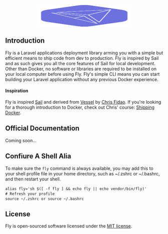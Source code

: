 <p align="center"><img width="294" height="69" src="/art/logo.svg" alt="Logo Fly"></p>


## Introduction

Fly is a Laravel applications deployment library arming you with a simple but efficient means to ship code from dev to production. 
Fly is inspired by Sail and as such gives you all the core features of Sail for local development.
Other than Docker, no software or libraries are required to be installed on your local computer before using Fly. Fly's simple CLI means you can start building your Laravel application without any previous Docker experience.

#### Inspiration

Fly is inspired [Sail](https://github.com/laravel/sail) and derived from [Vessel](https://github.com/shipping-docker/vessel) by [Chris Fidao](https://github.com/fideloper). If you're looking for a thorough introduction to Docker, check out Chris' course: [Shipping Docker](https://serversforhackers.com/shipping-docker).

## Official Documentation

Coming soon...

## Confiure A Shell Alia
To make sure the `fly` command is always available, you may add this to your shell profile file in your home directory, such as ~/.zshrc or ~/.bashrc, and then restart your shell.
```
alias fly='sh $([ -f fly ] && echo fly || echo vendor/bin/fly)'
# Refresh your profile
source ~/.zshrc or source ~/.bashrc
```

## License

Fly is open-sourced software licensed under the [MIT license](LICENSE.md).
